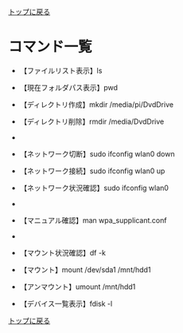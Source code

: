 [トップに戻る](../index.md)

# コマンド一覧
- 【ファイルリスト表示】ls
- 【現在フォルダパス表示】pwd

- 【ディレクトリ作成】mkdir /media/pi/DvdDrive
- 【ディレクトリ削除】rmdir /media/DvdDrive
- 
- 【ネットワーク切断】sudo ifconfig wlan0 down
- 【ネットワーク接続】sudo ifconfig wlan0 up
- 【ネットワーク状況確認】sudo ifconfig wlan0
- 
- 【マニュアル確認】man wpa\_supplicant.conf
- 
- 【マウント状況確認】df -k
- 【マウント】mount /dev/sda1 /mnt/hdd1
- 【アンマウント】umount /mnt/hdd1
- 【デバイス一覧表示】fdisk -l

[トップに戻る](../index.md)
